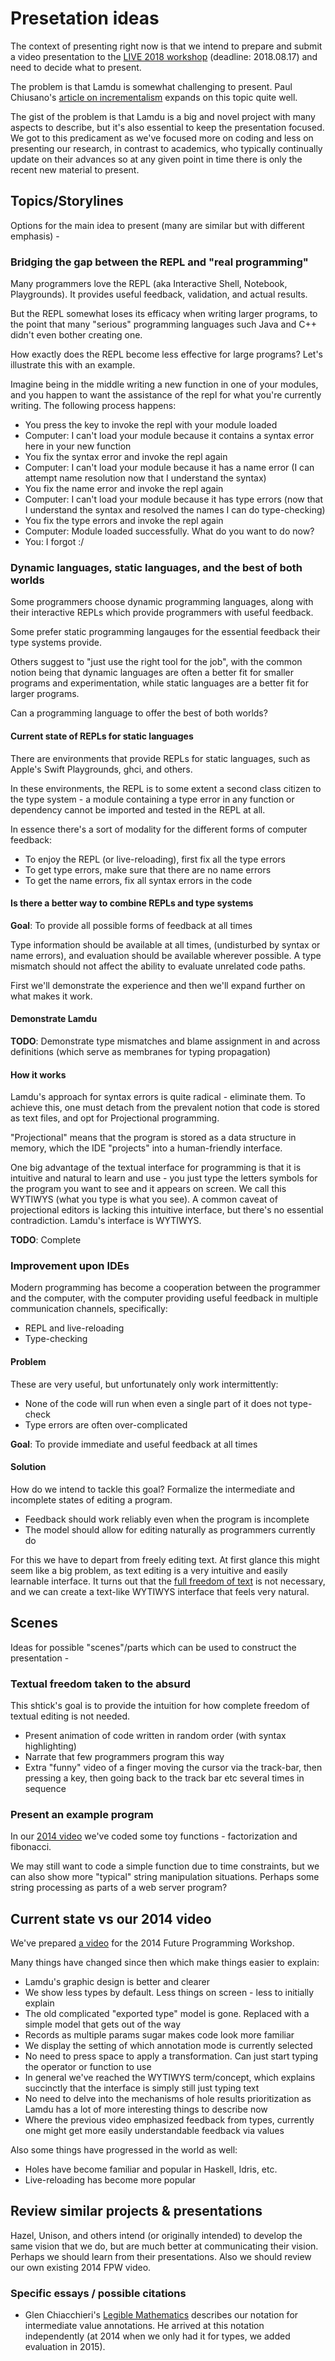 # Presetation ideas

The context of presenting right now is that we intend to prepare and submit a video presentation to the [LIVE 2018 workshop](https://2018.splashcon.org/track/live-2018-papers) (deadline: 2018.08.17) and need to decide what to present.

The problem is that Lamdu is somewhat challenging to present. Paul Chiusano's [article on incrementalism](https://pchiusano.github.io/2017-05-17/incrementalism.html) expands on this topic quite well.

The gist of the problem is that Lamdu is a big and novel project with many aspects to describe, but it's also essential to keep the presentation focused. We got to this predicament as we've focused more on coding and less on presenting our research, in contrast to academics, who typically continually update on their advances so at any given point in time there is only the recent new material to present.

## Topics/Storylines

Options for the main idea to present (many are similar but with different emphasis) -

### Bridging the gap between the REPL and "real programming"

Many programmers love the REPL (aka Interactive Shell, Notebook, Playgrounds).
It provides useful feedback, validation, and actual results.

But the REPL somewhat loses its efficacy when writing larger programs, to the point that many "serious" programming languages such Java and C++ didn't even bother creating one.

How exactly does the REPL become less effective for large programs?
Let's illustrate this with an example.

Imagine being in the middle writing a new function in one of your modules,
and you happen to want the assistance of the repl for what you're currently writing.
The following process happens:

* You press the key to invoke the repl with your module loaded
* Computer: I can't load your module because it contains a syntax error here in your new function
* You fix the syntax error and invoke the repl again
* Computer: I can't load your module because it has a name error (I can attempt name resolution now that I understand the syntax)
* You fix the name error and invoke the repl again
* Computer: I can't load your module because it has type errors (now that I understand the syntax and resolved the names I can do type-checking)
* You fix the type errors and invoke the repl again
* Computer: Module loaded successfully. What do you want to do now?
* You: I forgot :/

### Dynamic languages, static languages, and the best of both worlds

Some programmers choose dynamic programming languages, along with their interactive REPLs which provide programmers with useful feedback.

Some prefer static programming langauges for the essential feedback their type systems provide.

Others suggest to "just use the right tool for the job", with the common notion being that dynamic languages are often a better fit for smaller programs and experimentation, while static languages are a better fit for larger programs.

Can a programming language to offer the best of both worlds?

#### Current state of REPLs for static languages

There are environments that provide REPLs for static languages, such as Apple's Swift Playgrounds, ghci, and others.

In these environments, the REPL is to some extent a second class citizen to the type system - a module containing a type error in any function or dependency cannot be imported and tested in the REPL at all.

In essence there's a sort of modality for the different forms of computer feedback:

* To enjoy the REPL (or live-reloading), first fix all the type errors
* To get type errors, make sure that there are no name errors
* To get the name errors, fix all syntax errors in the code

#### Is there a better way to combine REPLs and type systems

**Goal**: To provide all possible forms of feedback at all times

Type information should be available at all times, (undisturbed by syntax or name errors), and evaluation should be available wherever possible. A type mismatch should not affect the ability to evaluate unrelated code paths.

First we'll demonstrate the experience and then we'll expand further on what makes it work.

#### Demonstrate Lamdu

**TODO**: Demonstrate type mismatches and blame assignment in and across definitions (which serve as membranes for typing propagation)

#### How it works

Lamdu's approach for syntax errors is quite radical - eliminate them. To achieve this, one must detach from the prevalent notion that code is stored as text files, and opt for Projectional programming.

"Projectional" means that the program is stored as a data structure in memory, which the IDE "projects" into a human-friendly interface.

One big advantage of the textual interface for programming is that it is intuitive and natural to learn and use - you just type the letters symbols for the program you want to see and it appears on screen. We call this WYTIWYS (what you type is what you see). A common caveat of projectional editors is lacking this intuitive interface, but there's no essential contradiction. Lamdu's interface is WYTIWYS.

**TODO**: Complete

### Improvement upon IDEs

Modern programming has become a cooperation between the programmer and the computer, with the computer providing useful feedback in multiple communication channels, specifically:

* REPL and live-reloading
* Type-checking

#### Problem

These are very useful, but unfortunately only work intermittently:

* None of the code will run when even a single part of it does not type-check
* Type errors are often over-complicated

**Goal**: To provide immediate and useful feedback at all times

#### Solution

How do we intend to tackle this goal? Formalize the intermediate and incomplete states of editing a program.

* Feedback should work reliably even when the program is incomplete
* The model should allow for editing naturally as programmers currently do

For this we have to depart from freely editing text. At first glance this might seem like a big problem, as text editing is a very intuitive and easily learnable interface. It turns out that the [full freedom of text](#Textual-freedom-taken-to-the-absurd) is not necessary, and we can create a text-like WYTIWYS interface that feels very natural.

## Scenes

Ideas for possible "scenes"/parts which can be used to construct the presentation -

### Textual freedom taken to the absurd

This shtick's goal is to provide the intuition for how complete freedom of textual editing is not needed.

* Present animation of code written in random order (with syntax highlighting)
* Narrate that few programmers program this way
* Extra "funny" video of a finger moving the cursor via the track-bar, then pressing a key, then going back to the track bar etc several times in sequence

### Present an example program

In our [2014 video](#Current-state-vs-our-2014-video) we've coded some toy functions - factorization and fibonacci.

We may still want to code a simple function due to time constraints, but we can also show more "typical" string manipulation situations. Perhaps some string processing as parts of a web server program?

## Current state vs our 2014 video

We've prepared [a video](https://vimeo.com/97648370) for the 2014 Future Programming Workshop.

Many things have changed since then which make things easier to explain:

* Lamdu's graphic design is better and clearer
* We show less types by default. Less things on screen - less to initially explain
* The old complicated "exported type" model is gone. Replaced with a simple model that gets out of the way
* Records as multiple params sugar makes code look more familiar
* We display the setting of which annotation mode is currently selected
* No need to press space to apply a transformation. Can just start typing the operator or function to use
* In general we've reached the WYTIWYS term/concept, which explains succinctly that the interface is simply still just typing text
* No need to delve into the mechanisms of hole results prioritization as Lamdu has a lot of more interesting things to describe now
* Where the previous video emphasized feedback from types, currently one might get more easily understandable feedback via values

Also some things have progressed in the world as well:

* Holes have become familiar and popular in Haskell, Idris, etc.
* Live-reloading has become more popular

## Review similar projects & presentations

Hazel, Unison, and others intend (or originally intended) to develop the same vision that we do, but are much better at communicating their vision. Perhaps we should learn from their presentations. Also we should review our own existing 2014 FPW video.

### Specific essays / possible citations

* Glen Chiacchieri's [Legible Mathematics](http://glench.com/LegibleMathematics/) describes our notation for intermediate value annotations. He arrived at this notation independently (at 2014 when we only had it for types, we added evaluation in 2015).
